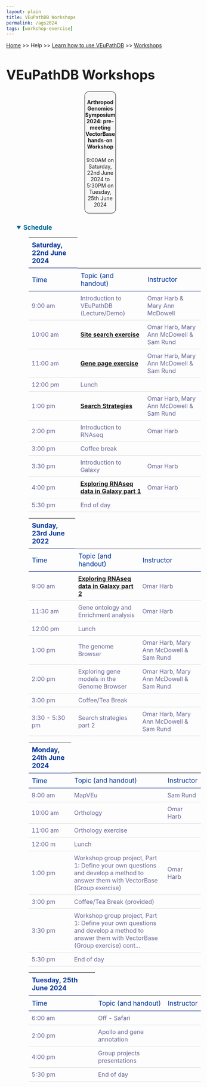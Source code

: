 ```yaml
---
layout: plain
title: VEuPathDB Workshops
permalink: /ags2024
tags: [workshop-exercise]
---
```

<style>
  h1 {
    font-size: 2.5em;
  }
  div.contents {
    margin-left: 1em;
    margin-bottom: 3em;
  }
  
  div.workshop {
    margin: 2em 1em;
  }

details summary, details ul {
  margin-top: 1em;
}
details summary {
  font-size: 120%;
  color: #069;
}
details p, details table {
  margin-left: 2em;
}
details table {
  margin-right: 6em;
}

table {
  margin-top: 1em;
  border-collapse: collapse;
}
/*
table, th, td {
  border: 1px solid black;
  padding: 0.5em;
}
*/
tr.break td {
  background-color: #DCDCDC;
}

table.hor-minimalist-a {
  text-align: left;
}
table.hor-minimalist-a th {
  font-size: 110%;
  font-weight: 400;
  color: #039;
  border-bottom: 2px solid #6678b1;
  padding: 0.5em;
  text-align: left;
}
table.hor-minimalist-a tr {
  border-bottom: 1px solid #ddd;
}
table.hor-minimalist-a tr:hover td {
  color: #039; 
}
table.hor-minimalist-a tr.other td {
  background-color: #fafafa;         
}
table.hor-minimalist-a tbody {
  display: table-row-group;
  vertical-align: middle;
  border-color: inherit;
}
table.hor-minimalist-a td {
  color: #669; 
  padding: 0.5em 0.5em 0.5em;
  vertical-align: middle;
}
table.hor-minimalist-a tfoot {
  font-size: 90%;
}
table.hor-minimalist-a tfoot tr {
  border:0;
}
th.time {
  width: 10%;
}
th.event {
  width: 50%;
}
th.author {
  width: 20%;
}
th.recording {
  width: 20%;
}
div.centered-title {
    border: 1px solid black;
    border-radius: 0.8em;
    text-align: center;
    margin-left: 15em;
    margin-right: 15em;
    background: #F8F8F8;
}
</style>

<p><a href="/">Home</a> >> Help >> 
   <a href="/a/app/static-content/landing.html">Learn how to use VEuPathDB</a> >> 
   <a href="/a/app/static-content/workshops.html">Workshops</a></p>

<h1>VEuPathDB Workshops</h1>
<div class="static-content">


  <div class="centered-title">     
    <h4>Arthropod Genomics Symposium 2024: pre-meeting VectorBase hands-on Workshop</h4>
    <p>9:00AM on Saturday, 22nd June 2024 to 5:30PM on Tuesday, 25th June 2024</p>
  </div>

  

<div class="contents">
 <div class="anchor"><a name="AGSvectorbase2024"></a></div>
  <div class="workshop">
    <details open>
      <summary><b>Schedule</b></summary>
      
<table class="hor-minimalist-a">
<thead>
<tr>
<th><strong>Saturday, 22nd June 2024</strong></th>
</tr>
<tr>
<th>Time</th>
<th>Topic (and handout)</th>
<th>Instructor</th>
</tr>
</thead>
<tbody>
<tr>
<td>9:00 am</td>
<td>Introduction to VEuPathDB (Lecture/Demo)</td>
<td>Omar Harb &amp; Mary Ann McDowell</td>
</tr>
<tr>
<td>10:00 am</td>
<td><a href="{{'/documents/ags2024/Site_Search_AGS2024.pdf' | absolute_url}}"><b>Site search exercise</b></a></td>
<td>Omar Harb, Mary Ann McDowell &amp; Sam Rund</td>
</tr>
<tr>
<td>11:00 am</td>
<td><a href="{{'/documents/ags2024/Gene_Page_AGS2024.pdf' | absolute_url}}"><b>Gene page exercise</b></a></td>
<td>Omar Harb, Mary Ann McDowell &amp; Sam Rund</td>
</tr>
<tr>
<td>12:00 pm</td>
<td>Lunch</td>
<td>&nbsp;</td>
</tr>
<tr>
<td>1:00 pm</td>
<td><a href="{{'/documents/ags2024/Strategies_AGS2024.pdf' | absolute_url}}"><b>Search Strategies</b></a></td>
<td>Omar Harb, Mary Ann McDowell &amp; Sam Rund</td>
</tr>
<tr>
<td>2:00 pm</td>
<td>Introduction to RNAseq</td>
<td>Omar Harb</td>
</tr>
<tr>
<td>3:00 pm</td>
<td>Coffee break</td>
<td>&nbsp;</td>
</tr>
<tr>
<td>3:30 pm</td>
<td>Introduction to Galaxy</td>
<td>Omar Harb</td>
</tr>
<tr>
<td>4:00 pm</td>
<td><a href="{{'/documents/ags2024/RNAseq_Mapping_Galaxy_ags2024.pdf' | absolute_url}}"><b>Exploring RNAseq data in Galaxy part 1</b></a></td>
<td>Omar Harb</td>
</tr>
<tr>
<td>5:30 pm</td>
<td>End of day</td>
<td>&nbsp;</td>
</tr>
</tbody>
</table>
<table class="hor-minimalist-a">
<thead>
<tr>
<th><strong>Sunday, 23rd June 2022</strong></th>
</tr>
<tr>
<th>Time</th>
<th>Topic (and handout)</th>
<th>Instructor</th>
</tr>
</thead>
<tbody>
<tr>
<td>9:00 am</td>
<td><a href="{{'/documents/ags2024/RNAseq_Mapping_Galaxy_ags2024.pdf' | absolute_url}}"><b>Exploring RNAseq data in Galaxy part 2</b></a></td>
<td>Omar Harb</td>
</tr>
<tr>
<td>11:30 am</td>
<td>Gene ontology and Enrichment analysis</td>
<td>Omar Harb</td>
</tr>
<tr>
<td>12:00 pm</td>
<td>Lunch</td>
<td>&nbsp;</td>
</tr>
<tr>
<td>1:00 pm</td>
<td>The genome Browser</td>
<td>Omar Harb, Mary Ann McDowell &amp; Sam Rund</td>
</tr>
<tr>
<td>2:00 pm</td>
<td>Exploring gene models in the Genome Browser</td>
<td>Omar Harb, Mary Ann McDowell &amp; Sam Rund</td>
</tr>
<tr>
<td>3:00 pm</td>
<td>Coffee/Tea Break</td>
<td>&nbsp;</td>
</tr>
<tr>
<td>3:30 - 5:30 pm</td>
<td>Search strategies part 2</td>
<td>Omar Harb, Mary Ann McDowell &amp; Sam Rund</td>
</tr>
</tbody>
</table>
<table class="hor-minimalist-a">
<thead>
<tr>
<th><strong>Monday, 24th June 2024</strong></th>
</tr>
<tr>
<th>Time</th>
<th>Topic (and handout)</th>
<th>Instructor</th>
</tr>
</thead>
<tbody>
<tr>
<td>9:00 am</td>
<td>MapVEu</td>
<td>Sam Rund</td>
</tr>
<tr>
<td>10:00 am</td>
<td>Orthology</td>
<td>Omar Harb</td>
</tr>
<tr>
<td>11:00 am</td>
<td>Orthology exercise</td>
<td>&nbsp;</td>
</tr>
<tr>
<td>12:00 m</td>
<td>Lunch</td>
<td>&nbsp;</td>
</tr>
<tr>
<td>1:00 pm</td>
<td>Workshop group project, Part 1: Define your own questions and develop a method to answer them with VectorBase (Group exercise)</td>
<td>Omar Harb</td>
</tr> 
<tr>
<td>3:00 pm</td>
<td>Coffee/Tea Break (provided)</td>
<td>&nbsp;</td>
</tr>
<tr>
<td>3:30 pm</td>
<td>Workshop group project, Part 1: Define your own questions and develop a method to answer them with VectorBase (Group exercise) cont...</td>
<td>&nbsp;</td>
</tr>
<tr>
<td>5:30 pm</td>
<td>End of day</td>
<td>&nbsp;</td>
</tr>
</tbody>
</table>
<table class="hor-minimalist-a">
<thead>
<tr>
<th><strong>Tuesday, 25th June 2024</strong></th>
</tr>
<tr>
<th>Time</th>
<th>Topic (and handout)</th>
<th>Instructor</th>
</tr>
</thead>
<tbody>
<tr>
<td>6:00 am</td>
<td>Off - Safari</td>
<td>&nbsp;</td>
</tr>
<tr>
<td>2:00 pm</td>
<td>Apollo and gene annotation</td>
<td>&nbsp;</td>
</tr>
<tr>
<td>4:00 pm</td>
<td>Group projects presentations</td>
<td>&nbsp;</td>
</tr>
<tr>
<td>5:30 pm</td>
<td>End of day</td>
<td>&nbsp;</td>
</tr>
</tbody>
</table>

<!-- class contents -->
<!-- class static-content -->



